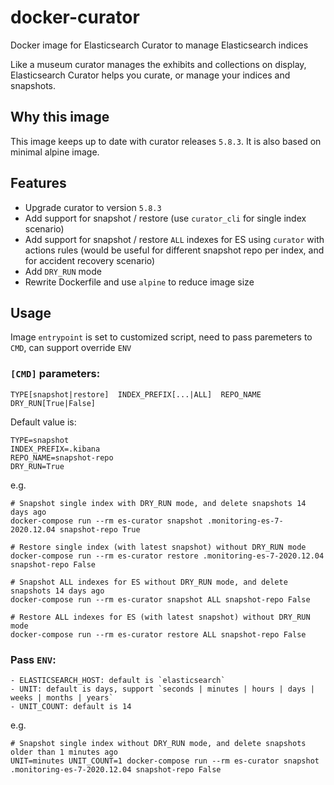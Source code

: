 # docker-curator
Docker image for Elasticsearch Curator to manage Elasticsearch indices

Like a museum curator manages the exhibits and collections on display, Elasticsearch Curator helps you curate, or manage your indices and snapshots.

## Why this image
This image keeps up to date with curator releases `5.8.3`. It is also based on minimal alpine image.

## Features
- Upgrade curator to version `5.8.3`
- Add support for snapshot / restore (use `curator_cli` for single index scenario)
- Add support for snapshot / restore `ALL` indexes for ES using `curator` with actions rules (would be useful for different snapshot repo per index, and for accident recovery scenario)
- Add `DRY_RUN` mode
- Rewrite Dockerfile and use `alpine` to reduce image size

## Usage
Image `entrypoint` is set to customized script, need to pass paremeters to `CMD`, can support override `ENV`

### `[CMD]` parameters:

`TYPE[snapshot|restore]  INDEX_PREFIX[...|ALL]  REPO_NAME  DRY_RUN[True|False]`

Default value is:
```
TYPE=snapshot
INDEX_PREFIX=.kibana
REPO_NAME=snapshot-repo
DRY_RUN=True
```

e.g.
```
# Snapshot single index with DRY_RUN mode, and delete snapshots 14 days ago
docker-compose run --rm es-curator snapshot .monitoring-es-7-2020.12.04 snapshot-repo True

# Restore single index (with latest snapshot) without DRY_RUN mode
docker-compose run --rm es-curator restore .monitoring-es-7-2020.12.04 snapshot-repo False

# Snapshot ALL indexes for ES without DRY_RUN mode, and delete snapshots 14 days ago
docker-compose run --rm es-curator snapshot ALL snapshot-repo False

# Restore ALL indexes for ES (with latest snapshot) without DRY_RUN mode
docker-compose run --rm es-curator restore ALL snapshot-repo False
```

### Pass `ENV`:

```
- ELASTICSEARCH_HOST: default is `elasticsearch`
- UNIT: default is days, support `seconds | minutes | hours | days | weeks | months | years`
- UNIT_COUNT: default is 14
```

e.g.
```
# Snapshot single index without DRY_RUN mode, and delete snapshots older than 1 minutes ago
UNIT=minutes UNIT_COUNT=1 docker-compose run --rm es-curator snapshot .monitoring-es-7-2020.12.04 snapshot-repo False
```